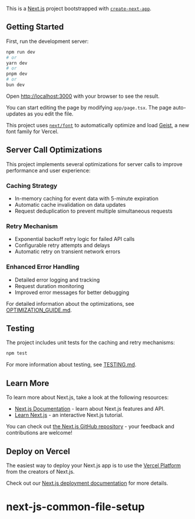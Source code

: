 This is a [Next.js](https://nextjs.org) project bootstrapped with [`create-next-app`](https://nextjs.org/docs/app/api-reference/cli/create-next-app).

## Getting Started

First, run the development server:

```bash
npm run dev
# or
yarn dev
# or
pnpm dev
# or
bun dev
```

Open [http://localhost:3000](http://localhost:3000) with your browser to see the result.

You can start editing the page by modifying `app/page.tsx`. The page auto-updates as you edit the file.

This project uses [`next/font`](https://nextjs.org/docs/app/building-your-application/optimizing/fonts) to automatically optimize and load [Geist](https://vercel.com/font), a new font family for Vercel.

## Server Call Optimizations

This project implements several optimizations for server calls to improve performance and user experience:

### Caching Strategy

- In-memory caching for event data with 5-minute expiration
- Automatic cache invalidation on data updates
- Request deduplication to prevent multiple simultaneous requests

### Retry Mechanism

- Exponential backoff retry logic for failed API calls
- Configurable retry attempts and delays
- Automatic retry on transient network errors

### Enhanced Error Handling

- Detailed error logging and tracking
- Request duration monitoring
- Improved error messages for better debugging

For detailed information about the optimizations, see [OPTIMIZATION_GUIDE.md](src/services/OPTIMIZATION_GUIDE.md).

## Testing

The project includes unit tests for the caching and retry mechanisms:

```bash
npm test
```

For more information about testing, see [TESTING.md](src/services/TESTING.md).

## Learn More

To learn more about Next.js, take a look at the following resources:

- [Next.js Documentation](https://nextjs.org/docs) - learn about Next.js features and API.
- [Learn Next.js](https://nextjs.org/learn) - an interactive Next.js tutorial.

You can check out [the Next.js GitHub repository](https://github.com/vercel/next.js) - your feedback and contributions are welcome!

## Deploy on Vercel

The easiest way to deploy your Next.js app is to use the [Vercel Platform](https://vercel.com/new?utm_medium=default-template&filter=next.js&utm_source=create-next-app&utm_campaign=create-next-app-readme) from the creators of Next.js.

Check out our [Next.js deployment documentation](https://nextjs.org/docs/app/building-your-application/deploying) for more details.

# next-js-common-file-setup

